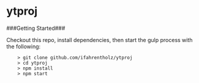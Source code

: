 # ytproj

###Getting Started###

Checkout this repo, install dependencies, then start the gulp process with the following:

```
	> git clone github.com/ifahrentholz/ytproj
	> cd ytproj
	> npm install
	> npm start
```
